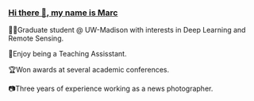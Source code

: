 
### [Hi there 👋, my name is Marc](https://github.com/MarcWu-929/MarcWu-929/blob/c960ab11f3aada61fb3adad5aac36029a05b7c69/LinkedIn%20Banner.png)
👨‍🎓Graduate student @ UW-Madison with interests in Deep Learning and Remote Sensing.

🏫Enjoy being a Teaching Assisstant.

🏆Won awards at several academic conferences.

📷Three years of experience working as a news photographer.
